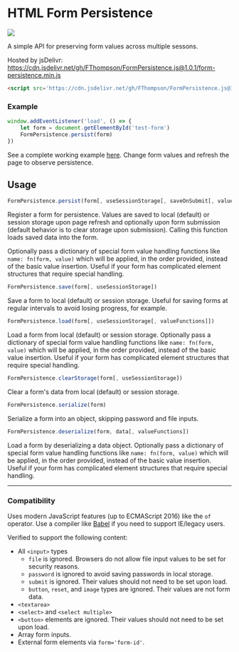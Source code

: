 # HTML Form Persistence #
[![](https://img.shields.io/github/license/mashape/apistatus.svg)](LICENSE)

A simple API for preserving form values across multiple sessons.

Hosted by jsDelivr: https://cdn.jsdelivr.net/gh/FThompson/FormPersistence.js@1.0.1/form-persistence.min.js

```html
<script src='https://cdn.jsdelivr.net/gh/FThompson/FormPersistence.js@1.0.1/form-persistence.min.js' type='text/javascript'></script>
```

### Example ###

```javascript
window.addEventListener('load', () => {
    let form = document.getElementById('test-form')
    FormPersistence.persist(form)
})
```

See a complete working example [here](https://jsfiddle.net/fthompson/xa62drsh/). Change form values and refresh the page to observe persistence.

## Usage ##

```javascript
FormPersistence.persist(form[, useSessionStorage[, saveOnSubmit[, valueFunctions]]])
```

Register a form for persistence. Values are saved to local (default) or session storage upon page refresh and optionally upon form submission (default behavior is to clear storage upon submission). Calling this function loads saved data into the form.

Optionally pass a dictionary of special form value handling functions like `name: fn(form, value)` which will be applied, in the order provided, instead of the basic value insertion. Useful if your form has complicated element structures that require special handling.

```javascript
FormPersistence.save(form[, useSessionStorage])
```

Save a form to local (default) or session storage. Useful for saving forms at regular intervals to avoid losing progress, for example.

```javascript
FormPersistence.load(form[, useSessionStorage[, valueFunctions]])
```

Load a form from local (default) or session storage. Optionally pass a dictionary of special form value handling functions like `name: fn(form, value)` which will be applied, in the order provided, instead of the basic value insertion. Useful if your form has complicated element structures that require special handling.

```javascript
FormPersistence.clearStorage(form[, useSessionStorage])
```

Clear a form's data from local (default) or session storage.

```javascript
FormPersistence.serialize(form)
```

Serialize a form into an object, skipping password and file inputs.

```javascript
FormPersistence.deserialize(form, data[, valueFunctions])
```

Load a form by deserializing a data object. Optionally pass a dictionary of special form value handling functions like `name: fn(form, value)` which will be applied, in the order provided, instead of the basic value insertion. Useful if your form has complicated element structures that require special handling.

---

### Compatibility ###

Uses modern JavaScript features (up to ECMAScript 2016) like the `of` operator. Use a compiler like [Babel](https://github.com/babel/babel) if you need to support IE/legacy users.

Verified to support the following content:
* All `<input>` types
    * `file` is ignored. Browsers do not allow file input values to be set for security reasons.
    * `password` is ignored to avoid saving passwords in local storage.
    * `submit` is ignored. Their values should not need to be set upon load.
    * `button`, `reset`, and `image` types are ignored. Their values are not form data.
* `<textarea>`
* `<select>` and `<select multiple>`
* `<button>` elements are ignored. Their values should not need to be set upon load.
* Array form inputs.
* External form elements via `form='form-id'`.